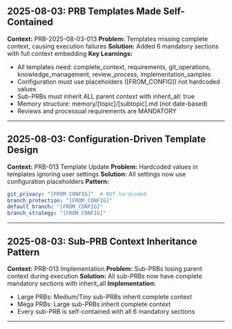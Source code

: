 ## 2025-08-03: PRB Templates Made Self-Contained
**Context:** PRB-2025-08-03-013
**Problem:** Templates missing complete context, causing execution failures
**Solution:** Added 6 mandatory sections with full context embedding
**Key Learnings:**
- All templates need: complete_context, requirements, git_operations, knowledge_management, review_process, implementation_samples
- Configuration must use placeholders ([FROM_CONFIG]) not hardcoded values
- Sub-PRBs must inherit ALL parent context with inherit_all: true
- Memory structure: memory/[topic]/[subtopic].md (not date-based)
- Reviews and processual requirements are MANDATORY
---

## 2025-08-03: Configuration-Driven Template Design
**Context:** PRB-013 Template Update
**Problem:** Hardcoded values in templates ignoring user settings
**Solution:** All settings now use configuration placeholders
**Pattern:**
```yaml
git_privacy: "[FROM_CONFIG]"  # NOT hardcoded
branch_protection: "[FROM_CONFIG]"
default_branch: "[FROM_CONFIG]"
branch_strategy: "[FROM_CONFIG]"
```
---

## 2025-08-03: Sub-PRB Context Inheritance Pattern
**Context:** PRB-013 Implementation
**Problem:** Sub-PRBs losing parent context during execution
**Solution:** All sub-PRBs now have complete mandatory sections with inherit_all
**Implementation:**
- Large PRBs: Medium/Tiny sub-PRBs inherit complete context
- Mega PRBs: Large sub-PRBs inherit complete context  
- Every sub-PRB is self-contained with all 6 mandatory sections
---